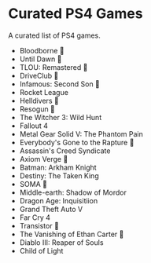 # Curated PS4 Games
A curated list of PS4 games.

- Bloodborne 🔵️
- Until Dawn 🔵
- TLOU: Remastered 🔵
- DriveClub 🔵
- Infamous: Second Son 🔵
- Rocket League
- Helldivers 🔵
- Resogun 🔵
- The Witcher 3: Wild Hunt
- Fallout 4
- Metal Gear Solid V: The Phantom Pain
- Everybody's Gone to the Rapture 🔵
- Assassin's Creed Syndicate
- Axiom Verge 🔵
- Batman: Arkham Knight
- Destiny: The Taken King
- SOMA 🔵
- Middle-earth: Shadow of Mordor
- Dragon Age: Inquisitiion
- Grand Theft Auto V
- Far Cry 4
- Transistor 🔵
- The Vanishing of Ethan Carter 🔵
- Diablo III: Reaper of Souls
- Child of Light
